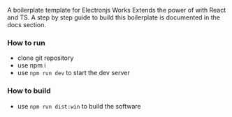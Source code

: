 A boilerplate template for Electronjs Works Extends the power of with React and TS.
A step by step guide to build this boilerplate is documented in the docs section.

### How to run
- clone git repository
- use npm i
- use `npm run dev` to start the dev server

### How to build
- use `npm run dist:win` to build the software